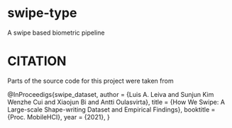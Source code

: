 # swipe-type

A swipe based biometric pipeline

# CITATION

Parts of the source code for this project were taken from

@InProceedigs{swipe_dataset,
author = {Luis A. Leiva and Sunjun Kim Wenzhe Cui and Xiaojun Bi and Antti Oulasvirta},
title = {How We Swipe: A Large-scale Shape-writing Dataset and Empirical Findings},
booktitle = {Proc. MobileHCI},
year = {2021},
}
